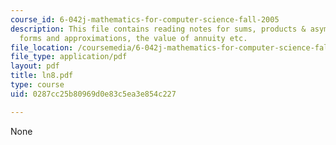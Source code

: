 ```yaml
---
course_id: 6-042j-mathematics-for-computer-science-fall-2005
description: This file contains reading notes for sums, products & asymptotics, closed
  forms and approximations, the value of annuity etc.
file_location: /coursemedia/6-042j-mathematics-for-computer-science-fall-2005/0287cc25b80969d0e83c5ea3e854c227_ln8.pdf
file_type: application/pdf
layout: pdf
title: ln8.pdf
type: course
uid: 0287cc25b80969d0e83c5ea3e854c227

---
```

None